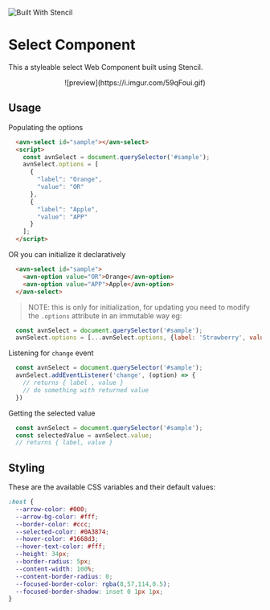 ![Built With Stencil](https://img.shields.io/badge/-Built%20With%20Stencil-16161d.svg?logo=data%3Aimage%2Fsvg%2Bxml%3Bbase64%2CPD94bWwgdmVyc2lvbj0iMS4wIiBlbmNvZGluZz0idXRmLTgiPz4KPCEtLSBHZW5lcmF0b3I6IEFkb2JlIElsbHVzdHJhdG9yIDE5LjIuMSwgU1ZHIEV4cG9ydCBQbHVnLUluIC4gU1ZHIFZlcnNpb246IDYuMDAgQnVpbGQgMCkgIC0tPgo8c3ZnIHZlcnNpb249IjEuMSIgaWQ9IkxheWVyXzEiIHhtbG5zPSJodHRwOi8vd3d3LnczLm9yZy8yMDAwL3N2ZyIgeG1sbnM6eGxpbms9Imh0dHA6Ly93d3cudzMub3JnLzE5OTkveGxpbmsiIHg9IjBweCIgeT0iMHB4IgoJIHZpZXdCb3g9IjAgMCA1MTIgNTEyIiBzdHlsZT0iZW5hYmxlLWJhY2tncm91bmQ6bmV3IDAgMCA1MTIgNTEyOyIgeG1sOnNwYWNlPSJwcmVzZXJ2ZSI%2BCjxzdHlsZSB0eXBlPSJ0ZXh0L2NzcyI%2BCgkuc3Qwe2ZpbGw6I0ZGRkZGRjt9Cjwvc3R5bGU%2BCjxwYXRoIGNsYXNzPSJzdDAiIGQ9Ik00MjQuNywzNzMuOWMwLDM3LjYtNTUuMSw2OC42LTkyLjcsNjguNkgxODAuNGMtMzcuOSwwLTkyLjctMzAuNy05Mi43LTY4LjZ2LTMuNmgzMzYuOVYzNzMuOXoiLz4KPHBhdGggY2xhc3M9InN0MCIgZD0iTTQyNC43LDI5Mi4xSDE4MC40Yy0zNy42LDAtOTIuNy0zMS05Mi43LTY4LjZ2LTMuNkgzMzJjMzcuNiwwLDkyLjcsMzEsOTIuNyw2OC42VjI5Mi4xeiIvPgo8cGF0aCBjbGFzcz0ic3QwIiBkPSJNNDI0LjcsMTQxLjdIODcuN3YtMy42YzAtMzcuNiw1NC44LTY4LjYsOTIuNy02OC42SDMzMmMzNy45LDAsOTIuNywzMC43LDkyLjcsNjguNlYxNDEuN3oiLz4KPC9zdmc%2BCg%3D%3D&colorA=16161d&style=flat-square)

# Select Component

This a styleable select Web Component built using Stencil.

<div align="center" markdown="1">
![preview](https://i.imgur.com/59qFoui.gif)
</div>

## Usage

Populating the options
```html
  <avn-select id="sample"></avn-select>
  <script>
    const avnSelect = document.querySelector('#sample');
    avnSelect.options = [
      {
        "label": "Orange",
        "value": "OR"
      },
      {
        "label": "Apple",
        "value": "APP"
      }
    ];
  </script>
```

OR you can initialize it declaratively

```html
  <avn-select id="sample">
    <avn-option value="OR">Orange</avn-option>
    <avn-option value="APP">Apple</avn-option>
  </avn-select>
```

> NOTE: this is only for initialization, for updating you need to modify the `.options` attribute in an immutable way eg:

```js
  const avnSelect = document.querySelector('#sample');
  avnSelect.options = [...avnSelect.options, {label: 'Strawberry', value: 'STR'}];
```


Listening for `change` event
```js
  const avnSelect = document.querySelector('#sample');
  avnSelect.addEventListener('change', (option) => {
    // returns { label , value }
    // do something with returned value
  })
```

Getting the selected value
```js
  const avnSelect = document.querySelector('#sample');
  const selectedValue = avnSelect.value;
  // returns { label, value }
```

## Styling

These are the available CSS variables and their default values:

```css
:host {
  --arrow-color: #000;
  --arrow-bg-color: #fff;
  --border-color: #ccc;
  --selected-color: #0A3874;
  --hover-color: #1668d3;
  --hover-text-color: #fff;
  --height: 34px;
  --border-radius: 5px;
  --content-width: 100%;
  --content-border-radius: 0;
  --focused-border-color: rgba(8,57,114,0.5);
  --focused-border-shadow: inset 0 1px 1px; 
}
```
